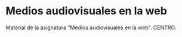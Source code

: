# Medios audiovisuales en la web

Material de la asignatura "Medios audiovisuales en la web". CENTRO.
